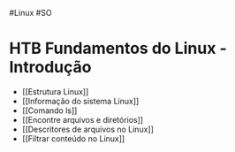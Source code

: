 #Linux #SO 
# HTB Fundamentos do Linux - Introdução

- [[Estrutura Linux]]
- [[Informação do sistema Linux]]
- [[Comando ls]]
- [[Encontre arquivos e diretórios]]
- [[Descritores de arquivos no Linux]]
- [[Filtrar conteúdo no Linux]]